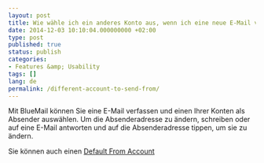 ```yaml
---
layout: post
title: Wie wähle ich ein anderes Konto aus, wenn ich eine neue E-Mail verfasse?
date: 2014-12-03 10:10:04.000000000 +02:00
type: post
published: true
status: publish
categories:
- Features &amp; Usability
tags: []
lang: de
permalink: /different-account-to-send-from/
---
```


Mit BlueMail können Sie eine E-Mail verfassen und einen Ihrer Konten als Absender auswählen. Um die Absenderadresse zu ändern, schreiben oder auf eine E-Mail antworten und auf die Absenderadresse tippen, um sie zu ändern.

Sie können auch einen [Default From Account](/set-default-account-unified-inbox/)
